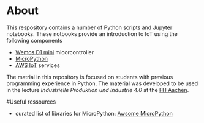 # About
This respository contains a number of Python scripts and [Jupyter](https://jupyter.org/) notebooks. These notbooks
provide an introduction to IoT using the following components

- [Wemos D1 mini](https://docs.wemos.cc/en/latest/d1/d1_mini.html) micorcontroller
- [MicroPython](https://micropython.org/)
- [AWS IoT](https://aws.amazon.com/de/iot/) services

The matrial in this repository is focused on students with 
previous programming experience in Python. The material was developed to be used in the lecture *Industrielle Produktion und Industrie 4.0* at the 
[FH Aachen](http://www.fh-aachen.de).

#Useful ressources
- curated list of libraries for MicroPython: [Awsome MicroPython](http://awesome-micropython.com/)
